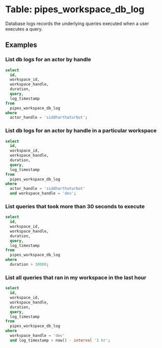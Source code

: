 # Table: pipes_workspace_db_log

Database logs records the underlying queries executed when a user executes a query.

## Examples

### List db logs for an actor by handle

```sql
select
  id,
  workspace_id,
  workspace_handle,
  duration,
  query,
  log_timestamp
from
  pipes_workspace_db_log
where
  actor_handle = 'siddharthaturbot';
```

### List db logs for an actor by handle in a particular workspace

```sql
select
  id,
  workspace_id,
  workspace_handle,
  duration,
  query,
  log_timestamp
from
  pipes_workspace_db_log
where
  actor_handle = 'siddharthaturbot'
  and workspace_handle = 'dev';
```

### List queries that took more than 30 seconds to execute

```sql
select
  id,
  workspace_id,
  workspace_handle,
  duration,
  query,
  log_timestamp
from
  pipes_workspace_db_log
where
  duration > 30000;
```

### List all queries that ran in my workspace in the last hour

```sql
select
  id,
  workspace_id,
  workspace_handle,
  duration,
  query,
  log_timestamp
from
  pipes_workspace_db_log
where
  workspace_handle = 'dev'
  and log_timestamp > now() - interval '1 hr';
```
